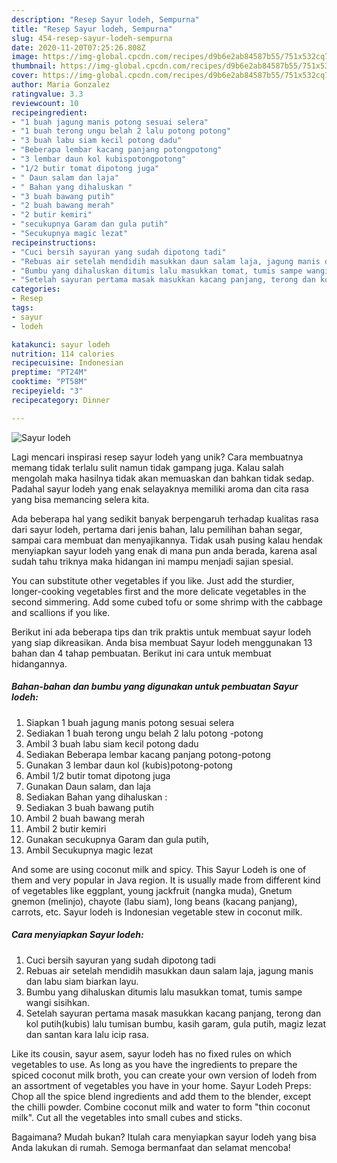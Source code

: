 ```yaml
---
description: "Resep Sayur lodeh, Sempurna"
title: "Resep Sayur lodeh, Sempurna"
slug: 454-resep-sayur-lodeh-sempurna
date: 2020-11-20T07:25:26.808Z
image: https://img-global.cpcdn.com/recipes/d9b6e2ab84587b55/751x532cq70/sayur-lodeh-foto-resep-utama.jpg
thumbnail: https://img-global.cpcdn.com/recipes/d9b6e2ab84587b55/751x532cq70/sayur-lodeh-foto-resep-utama.jpg
cover: https://img-global.cpcdn.com/recipes/d9b6e2ab84587b55/751x532cq70/sayur-lodeh-foto-resep-utama.jpg
author: Maria Gonzalez
ratingvalue: 3.3
reviewcount: 10
recipeingredient:
- "1 buah jagung manis potong sesuai selera"
- "1 buah terong ungu belah 2 lalu potong potong"
- "3 buah labu siam kecil potong dadu"
- "Beberapa lembar kacang panjang potongpotong"
- "3 lembar daun kol kubispotongpotong"
- "1/2 butir tomat dipotong juga"
- " Daun salam dan laja"
- " Bahan yang dihaluskan "
- "3 buah bawang putih"
- "2 buah bawang merah"
- "2 butir kemiri"
- "secukupnya Garam dan gula putih"
- "Secukupnya magic lezat"
recipeinstructions:
- "Cuci bersih sayuran yang sudah dipotong tadi"
- "Rebuas air setelah mendidih masukkan daun salam laja, jagung manis dan labu siam biarkan layu."
- "Bumbu yang dihaluskan ditumis lalu masukkan tomat, tumis sampe wangi sisihkan."
- "Setelah sayuran pertama masak masukkan kacang panjang, terong dan kol putih(kubis) lalu tumisan bumbu, kasih garam, gula putih, magiz lezat dan santan kara lalu icip rasa."
categories:
- Resep
tags:
- sayur
- lodeh

katakunci: sayur lodeh 
nutrition: 114 calories
recipecuisine: Indonesian
preptime: "PT24M"
cooktime: "PT58M"
recipeyield: "3"
recipecategory: Dinner

---
```



![Sayur lodeh](https://img-global.cpcdn.com/recipes/d9b6e2ab84587b55/751x532cq70/sayur-lodeh-foto-resep-utama.jpg)

Lagi mencari inspirasi resep sayur lodeh yang unik? Cara membuatnya memang tidak terlalu sulit namun tidak gampang juga. Kalau salah mengolah maka hasilnya tidak akan memuaskan dan bahkan tidak sedap. Padahal sayur lodeh yang enak selayaknya memiliki aroma dan cita rasa yang bisa memancing selera kita.

Ada beberapa hal yang sedikit banyak berpengaruh terhadap kualitas rasa dari sayur lodeh, pertama dari jenis bahan, lalu pemilihan bahan segar, sampai cara membuat dan menyajikannya. Tidak usah pusing kalau hendak menyiapkan sayur lodeh yang enak di mana pun anda berada, karena asal sudah tahu triknya maka hidangan ini mampu menjadi sajian spesial.

You can substitute other vegetables if you like. Just add the sturdier, longer-cooking vegetables first and the more delicate vegetables in the second simmering. Add some cubed tofu or some shrimp with the cabbage and scallions if you like.


Berikut ini ada beberapa tips dan trik praktis untuk membuat sayur lodeh yang siap dikreasikan. Anda bisa membuat Sayur lodeh menggunakan 13 bahan dan 4 tahap pembuatan. Berikut ini cara untuk membuat hidangannya.

<!--inarticleads1-->

##### Bahan-bahan dan bumbu yang digunakan untuk pembuatan Sayur lodeh:

1. Siapkan 1 buah jagung manis potong sesuai selera
1. Sediakan 1 buah terong ungu belah 2 lalu potong -potong
1. Ambil 3 buah labu siam kecil potong dadu
1. Sediakan Beberapa lembar kacang panjang potong-potong
1. Gunakan 3 lembar daun kol (kubis)potong-potong
1. Ambil 1/2 butir tomat dipotong juga
1. Gunakan  Daun salam, dan laja
1. Sediakan  Bahan yang dihaluskan :
1. Sediakan 3 buah bawang putih
1. Ambil 2 buah bawang merah
1. Ambil 2 butir kemiri
1. Gunakan secukupnya Garam dan gula putih,
1. Ambil Secukupnya magic lezat


And some are using coconut milk and spicy. This Sayur Lodeh is one of them and very popular in Java region. It is usually made from different kind of vegetables like eggplant, young jackfruit (nangka muda), Gnetum gnemon (melinjo), chayote (labu siam), long beans (kacang panjang), carrots, etc. Sayur lodeh is Indonesian vegetable stew in coconut milk. 

<!--inarticleads2-->

##### Cara menyiapkan Sayur lodeh:

1. Cuci bersih sayuran yang sudah dipotong tadi
1. Rebuas air setelah mendidih masukkan daun salam laja, jagung manis dan labu siam biarkan layu.
1. Bumbu yang dihaluskan ditumis lalu masukkan tomat, tumis sampe wangi sisihkan.
1. Setelah sayuran pertama masak masukkan kacang panjang, terong dan kol putih(kubis) lalu tumisan bumbu, kasih garam, gula putih, magiz lezat dan santan kara lalu icip rasa.


Like its cousin, sayur asem, sayur lodeh has no fixed rules on which vegetables to use. As long as you have the ingredients to prepare the spiced coconut milk broth, you can create your own version of lodeh from an assortment of vegetables you have in your home. Sayur Lodeh Preps: Chop all the spice blend ingredients and add them to the blender, except the chilli powder. Combine coconut milk and water to form &#34;thin coconut milk&#34;. Cut all the vegetables into small cubes and sticks. 

Bagaimana? Mudah bukan? Itulah cara menyiapkan sayur lodeh yang bisa Anda lakukan di rumah. Semoga bermanfaat dan selamat mencoba!
